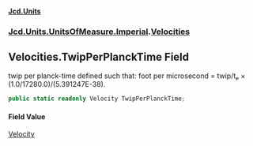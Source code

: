 #### [Jcd.Units](index.md 'index')

### [Jcd.Units.UnitsOfMeasure.Imperial](Jcd.Units.UnitsOfMeasure.Imperial.md 'Jcd.Units.UnitsOfMeasure.Imperial').[Velocities](Velocities.md 'Jcd.Units.UnitsOfMeasure.Imperial.Velocities')

## Velocities.TwipPerPlanckTime Field

twip per planck-time defined such that: foot per microsecond = twip/tₚ × (1.0/17280.0)/(5.391247E-38).

```csharp
public static readonly Velocity TwipPerPlanckTime;
```

#### Field Value

[Velocity](Velocity.md 'Jcd.Units.UnitTypes.Velocity')